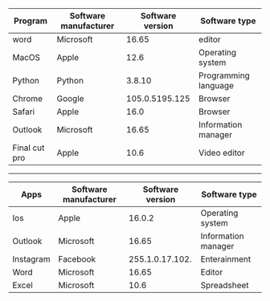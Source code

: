 |Program|Software manufacturer|Software version|Software type|
|-------|---------------------|----------------|-------------|
|word|Microsoft|16.65|editor|
|MacOS|Apple|12.6|Operating system|
|Python|Python|3.8.10|Programming language|
|Chrome|Google|105.0.5195.125|Browser|
|Safari|Apple|16.0|Browser|
|Outlook|Microsoft|16.65|Information manager|
|Final cut pro|Apple|10.6|Video editor|


---

|Apps|Software manufacturer|Software version|Software type|
|----|---------------------|----------------|-------------|
|Ios|Apple|16.0.2|Operating system|
|Outlook|Microsoft|16.65|Information manager|
|Instagram|Facebook|255.1.0.17.102.|Enterainment|
|Word|Microsoft|16.65|Editor|
|Excel|Microsoft|10.6|Spreadsheet|